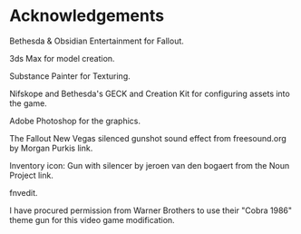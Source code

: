 



# Acknowledgements

<p>Bethesda & Obsidian Entertainment for Fallout.<p>
<p>3ds Max for model creation.<p>
<p>Substance Painter for Texturing.<p>
<p>Nifskope and Bethesda's GECK and Creation Kit for configuring assets into the game.
<p>Adobe Photoshop for the graphics.<p>
<p>The Fallout New Vegas silenced gunshot sound effect from freesound.org by Morgan Purkis link.<p>
<p>Inventory icon: Gun with silencer by jeroen van den bogaert from the Noun Project link.<p>
<p>fnvedit.<p>

<p>I have procured permission from Warner Brothers to use their "Cobra 1986" theme gun for this video game modification.</p>